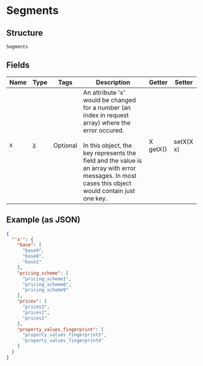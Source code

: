 
# Segments

## Structure

`Segments`

## Fields

| Name | Type | Tags | Description | Getter | Setter |
|  --- | --- | --- | --- | --- | --- |
| `X` | [`X`](../../doc/models/x.md) | Optional | An attribute 'x' would be changed for a number (an index in request array) where the error occured.<br><br>In this object, the key represents the field and the value is an array with error messages. In most cases this object would contain just one key. | X getX() | setX(X x) |

## Example (as JSON)

```json
{
  "'x'": {
    "base": [
      "base9",
      "base0",
      "base1"
    ],
    "pricing_scheme": [
      "pricing_scheme1",
      "pricing_scheme0",
      "pricing_scheme9"
    ],
    "prices": [
      "prices3",
      "prices2",
      "prices1"
    ],
    "property_values_fingerprint": [
      "property_values_fingerprint5",
      "property_values_fingerprint4"
    ]
  }
}
```

